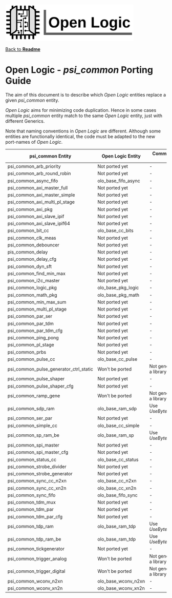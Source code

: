 <img src="../doc/Logo.png" alt="Logo" width="400">

[Back to **Readme**](../Readme.md)

# Open Logic - *psi_common* Porting Guide

The aim of this document is to describe which *Open Logic* entities replace a given *psi_common* entity. 

*Open Logic* aims for minimizing code duplication. Hence in some cases multiple *psi_common* entity match to the same *Open Logic* entity, just with different Generics. 

Note that naming conventions in *Open Logic* are different. Although some entities are functionally identical, the code must be adapted to the new port-names of *Open Logic*.

| psi_common Entity                      | Open Logic Entity   | Comments / Generic Values                  |
| -------------------------------------- | ------------------- | ------------------------------------------ |
| psi_common_arb_priority                | Not ported yet      | -                                          |
| psi_common_arb_round_robin             | Not ported yet      | -                                          |
| psi_common_async_fifo                  | olo_base_fifo_async | -                                          |
| psi_common_axi_master_full             | Not ported yet      | -                                          |
| psi_common_axi_master_simple           | Not ported yet      | -                                          |
| psi_common_axi_multi_pl_stage          | Not ported yet      | -                                          |
| psi_common_axi_pkg                     | Not ported yet      | -                                          |
| psi_common_axi_slave_ipif              | Not ported yet      | -                                          |
| psi_common_axi_slave_ipif64            | Not ported yet      | -                                          |
| psi_common_bit_cc                      | olo_base_cc_bits    | -                                          |
| psi_common_clk_meas                    | Not ported yet      | -                                          |
| psi_common_debouncer                   | Not ported yet      | -                                          |
| pis_common_delay                       | Not ported yet      | -                                          |
| psi_common_delay_cfg                   | Not ported yet      | -                                          |
| psi_common_dyn_sft                     | Not ported yet      | -                                          |
| psi_common_find_min_max                | Not ported yet      | -                                          |
| psi_common_i2c_master                  | Not ported yet      | -                                          |
| psi_common_logic_pkg                   | olo_base_pkg_logic  | -                                          |
| psi_common_math_pkg                    | olo_base_pkg_math   | -                                          |
| psi_common_min_max_sum                 | Not ported yet      | -                                          |
| psi_common_multi_pl_stage              | Not ported yet      | -                                          |
| psi_common_par_ser                     | Not ported yet      | -                                          |
| psi_common_par_tdm                     | Not ported yet      | -                                          |
| psi_common_par_tdm_cfg                 | Not ported yet      | -                                          |
| psi_common_ping_pong                   | Not ported yet      | -                                          |
| psi_common_pl_stage                    | Not ported yet      | -                                          |
| psi_common_prbs                        | Not ported yet      | -                                          |
| psi_common_pulse_cc                    | olo_base_cc_pulse   | -                                          |
| psi_common_pulse_generator_ctrl_static | Won't be ported     | Not generic enough for a library component |
| psi_common_pulse_shaper                | Not ported yet      | -                                          |
| psi_common_pulse_shaper_cfg            | Not ported yet      | -                                          |
| psi_common_ramp_gene                   | Won't be ported     | Not generic enough for a library component |
| psi_common_sdp_ram                     | olo_base_ram_sdp    | Use *UseByteEnable_g*=False                |
| psi_common_ser_par                     | Not ported yet      | -                                          |
| psi_common_simple_cc                   | olo_base_cc_simple  | -                                          |
| psi_common_sp_ram_be                   | olo_base_ram_sp     | Use *UseByteEnable_g*=True                 |
| psi_common_spi_master                  | Not ported yet      | -                                          |
| psi_common_spi_master_cfg              | Not ported yet      | -                                          |
| psi_common_status_cc                   | olo_base_cc_status  | -                                          |
| psi_common_strobe_divider              | Not ported yet      | -                                          |
| psi_common_strobe_generator            | Not ported yet      | -                                          |
| psi_common_sync_cc_n2xn                | olo_base_cc_n2xn    | -                                          |
| psi_common_sync_cc_xn2n                | olo_base_cc_xn2n    | -                                          |
| psi_common_sync_fifo                   | olo_base_fifo_sync  | -                                          |
| psi_common_tdm_mux                     | Not ported yet      | -                                          |
| psi_common_tdm_par                     | Not ported yet      | -                                          |
| psi_common_tdm_par_cfg                 | Not ported yet      | -                                          |
| psi_common_tdp_ram                     | olo_base_ram_tdp    | Use *UseByteEnable_g*=False                |
| psi_common_tdp_ram_be                  | olo_base_ram_tdp    | Use *UseByteEnable_g*=True                 |
| psi_common_tickgenerator               | Not ported yet      | -                                          |
| psi_common_trigger_analog              | Won't be ported     | Not generic enough for a library component |
| psi_common_trigger_digital             | Won't be ported     | Not generic enough for a library component |
| psi_common_wconv_n2xn                  | olo_base_wconv_n2xn | -                                          |
| psi_common_wconv_xn2n                  | olo_base_wconv_xn2n | -                                          |

